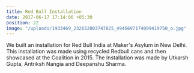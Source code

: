 ```yaml
---
title: Red Bull Installation
date: 2017-06-17 17:14:00 +05:30
position: 22
image: "/uploads/1933469_232652003747825_4945697174099419750_o.jpg"
---
```


We built an installation for Red Bull India at Maker's Asylum in New Delhi. This installation was made using recycled Redbull cans and then showcased at the Coalition in 2015. 
The Installation was made by Utkarsh Gupta, Antriksh Nangia and Deepanshu Sharma.
